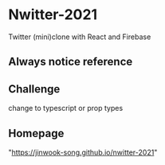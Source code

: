 # Nwitter-2021

Twitter (mini)clone with React and Firebase

## Always notice reference

## Challenge

change to typescript or prop types

## Homepage

"https://jinwook-song.github.io/nwitter-2021"
